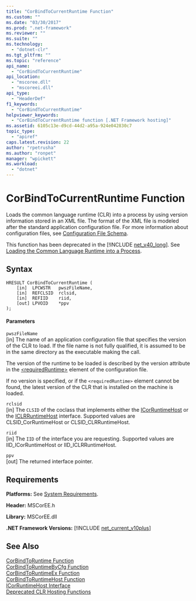 ```yaml
---
title: "CorBindToCurrentRuntime Function"
ms.custom: ""
ms.date: "03/30/2017"
ms.prod: ".net-framework"
ms.reviewer: ""
ms.suite: ""
ms.technology: 
  - "dotnet-clr"
ms.tgt_pltfrm: ""
ms.topic: "reference"
api_name: 
  - "CorBindToCurrentRuntime"
api_location: 
  - "mscoree.dll"
  - "mscoreei.dll"
api_type: 
  - "HeaderDef"
f1_keywords: 
  - "CorBindToCurrentRuntime"
helpviewer_keywords: 
  - "CorBindToCurrentRuntime function [.NET Framework hosting]"
ms.assetid: 6105c13e-d9cd-44d2-a95a-924e042830c7
topic_type: 
  - "apiref"
caps.latest.revision: 22
author: "rpetrusha"
ms.author: "ronpet"
manager: "wpickett"
ms.workload: 
  - "dotnet"
---
```

# CorBindToCurrentRuntime Function
Loads the common language runtime (CLR) into a process by using version information stored in an XML file. The format of the XML file is modeled after the standard application configuration file. For more information about configuration files, see [Configuration File Schema](../../../../docs/framework/configure-apps/file-schema/index.md).  
  
 This function has been deprecated in the [!INCLUDE [net_v40_long](../../../../includes/net-v40-long-md.md)]. See [Loading the Common Language Runtime into a Process](http://msdn.microsoft.com/library/1e2d6dc1-6aab-43e2-bbc0-aae40756d24f).  
  
## Syntax  
  
```  
HRESULT CorBindToCurrentRuntime (  
    [in]  LPCWSTR   pwszFileName,  
    [in]  REFCLSID  rclsid,  
    [in]  REFIID    riid,  
    [out] LPVOID    *ppv  
);  
```  
  
#### Parameters  
 `pwszFileName`  
 [in] The name of an application configuration file that specifies the version of the CLR to load. If the file name is not fully qualified, it is assumed to be in the same directory as the executable making the call.  
  
 The version of the runtime to be loaded is described by the version attribute in the [\<requiredRuntime>](../../../../docs/framework/configure-apps/file-schema/startup/requiredruntime-element.md) element of the configuration file.  
  
 If no version is specified, or if the `<requiredRuntime>` element cannot be found, the latest version of the CLR that is installed on the machine is loaded.  
  
 `rclsid`  
 [in] The `CLSID` of the coclass that implements either the [ICorRuntimeHost](../../../../docs/framework/unmanaged-api/hosting/icorruntimehost-interface.md) or the [ICLRRuntimeHost](../../../../docs/framework/unmanaged-api/hosting/iclrruntimehost-interface.md) interface. Supported values are CLSID_CorRuntimeHost or CLSID_CLRRuntimeHost.  
  
 `riid`  
 [in] The `IID` of the interface you are requesting. Supported values are IID_ICorRuntimeHost or IID_ICLRRuntimeHost.  
  
 `ppv`  
 [out] The returned interface pointer.  
  
## Requirements  
 **Platforms:** See [System Requirements](../../../../docs/framework/get-started/system-requirements.md).  
  
 **Header:** MSCorEE.h  
  
 **Library:** MSCorEE.dll  
  
 **.NET Framework Versions:** [!INCLUDE [net_current_v10plus](../../../../includes/net-current-v10plus-md.md)]  
  
## See Also  
 [CorBindToRuntime Function](../../../../docs/framework/unmanaged-api/hosting/corbindtoruntime-function.md)  
 [CorBindToRuntimeByCfg Function](../../../../docs/framework/unmanaged-api/hosting/corbindtoruntimebycfg-function.md)  
 [CorBindToRuntimeEx Function](../../../../docs/framework/unmanaged-api/hosting/corbindtoruntimeex-function.md)  
 [CorBindToRuntimeHost Function](../../../../docs/framework/unmanaged-api/hosting/corbindtoruntimehost-function.md)  
 [ICorRuntimeHost Interface](../../../../docs/framework/unmanaged-api/hosting/icorruntimehost-interface.md)  
 [Deprecated CLR Hosting Functions](../../../../docs/framework/unmanaged-api/hosting/deprecated-clr-hosting-functions.md)
